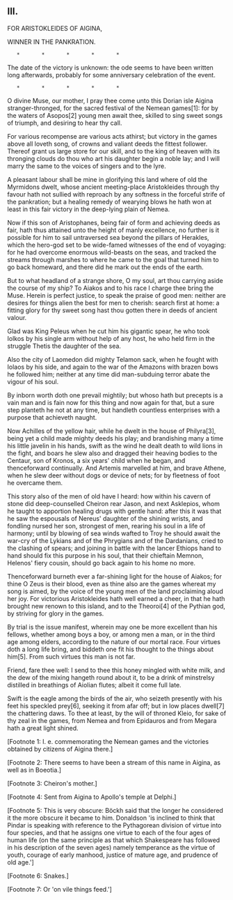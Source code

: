 ## III.

FOR ARISTOKLEIDES OF AIGINA,

WINNER IN THE PANKRATION.

       *       *       *       *       *

The date of the victory is unknown: the ode seems to have been written
long afterwards, probably for some anniversary celebration of the
event.

       *       *       *       *       *

O divine Muse, our mother, I pray thee come unto this Dorian isle
Aigina stranger-thronged, for the sacred festival of the Nemean
games[1]: for by the waters of Asopos[2] young men await thee, skilled
to sing sweet songs of triumph, and desiring to hear thy call.

For various recompense are various acts athirst; but victory in the
games above all loveth song, of crowns and valiant deeds the fittest
follower. Thereof grant us large store for our skill, and to the king
of heaven with its thronging clouds do thou who art his daughter begin
a noble lay; and I will marry the same to the voices of singers and to
the lyre.

A pleasant labour shall be mine in glorifying this land where of old
the Myrmidons dwelt, whose ancient meeting-place Aristokleides through
thy favour hath not sullied with reproach by any softness in the
forceful strife of the pankration; but a healing remedy of wearying
blows he hath won at least in this fair victory in the deep-lying
plain of Nemea.

Now if this son of Aristophanes, being fair of form and achieving
deeds as fair, hath thus attained unto the height of manly excellence,
no further is it possible for him to sail untraversed sea beyond the
pillars of Herakles, which the hero-god set to be wide-famed witnesses
of the end of voyaging: for he had overcome enormous wild-beasts on
the seas, and tracked the streams through marshes to where he came to
the goal that turned him to go back homeward, and there did he mark
out the ends of the earth.

But to what headland of a strange shore, O my soul, art thou carrying
aside the course of my ship? To Aiakos and to his race I charge thee
bring the Muse. Herein is perfect justice, to speak the praise of good
men: neither are desires for things alien the best for men to cherish:
search first at home: a fitting glory for thy sweet song hast thou
gotten there in deeds of ancient valour.

Glad was King Peleus when he cut him his gigantic spear, he who took
Iolkos by his single arm without help of any host, he who held firm in
the struggle Thetis the daughter of the sea.

Also the city of Laomedon did mighty Telamon sack, when he fought with
Iolaos by his side, and again to the war of the Amazons with brazen
bows he followed him; neither at any time did man-subduing terror
abate the vigour of his soul.

By inborn worth doth one prevail mightily; but whoso hath but precepts
is a vain man and is fain now for this thing and now again for that,
but a sure step planteth he not at any time, but handleth countless
enterprises with a purpose that achieveth naught.

Now Achilles of the yellow hair, while he dwelt in the house of
Philyra[3], being yet a child made mighty deeds his play; and
brandishing many a time his little javelin in his hands, swift as the
wind he dealt death to wild lions in the fight, and boars he slew also
and dragged their heaving bodies to the Centaur, son of Kronos, a six
years' child when he began, and thenceforward continually. And Artemis
marvelled at him, and brave Athene, when he slew deer without dogs or
device of nets; for by fleetness of foot he overcame them.

This story also of the men of old have I heard: how within his cavern
of stone did deep-counselled Cheiron rear Jason, and next Asklepios,
whom he taught to apportion healing drugs with gentle hand: after this
it was that he saw the espousals of Nereus' daughter of the shining
wrists, and fondling nursed her son, strongest of men, rearing his
soul in a life of harmony; until by blowing of sea winds wafted to
Troy he should await the war-cry of the Lykians and of the Phrygians
and of the Dardanians, cried to the clashing of spears; and joining in
battle with the lancer Ethiops hand to hand should fix this purpose in
his soul, that their chieftain Memnon, Helenos' fiery cousin, should
go back again to his home no more.

Thenceforward burneth ever a far-shining light for the house of
Aiakos; for thine O Zeus is their blood, even as thine also are the
games whereat my song is aimed, by the voice of the young men of the
land proclaiming aloud her joy. For victorious Aristokleides hath well
earned a cheer, in that he hath brought new renown to this island, and
to the Theoroi[4] of the Pythian god, by striving for glory in the
games.

By trial is the issue manifest, wherein may one be more excellent than
his fellows, whether among boys a boy, or among men a man, or in the
third age among elders, according to the nature of our mortal race.
Four virtues doth a long life bring, and biddeth one fit his thought
to the things about him[5]. From such virtues this man is not far.

Friend, fare thee well: I send to thee this honey mingled with white
milk, and the dew of the mixing hangeth round about it, to be a drink
of minstrelsy distilled in breathings of Aiolian flutes; albeit it
come full late.

Swift is the eagle among the birds of the air, who seizeth presently
with his feet his speckled prey[6], seeking it from afar off; but in
low places dwell[7] the chattering daws. To thee at least, by the will
of throned Kleio, for sake of thy zeal in the games, from Nemea and
from Epidauros and from Megara hath a great light shined.


[Footnote 1: I. e. commemorating the Nemean games and the victories
obtained by citizens of Aigina there.]

[Footnote 2: There seems to have been a stream of this name in Aigina,
as well as in Boeotia.]

[Footnote 3: Cheiron's mother.]

[Footnote 4: Sent from Aigina to Apollo's temple at Delphi.]

[Footnote 5: This is very obscure: Böckh said that the longer he
considered it the more obscure it became to him. Donaldson 'is
inclined to think that Pindar is speaking with reference to the
Pythagorean division of virtue into four species, and that he assigns
one virtue to each of the four ages of human life (on the same
principle as that which Shakespeare has followed in his description of
the seven ages) namely temperance as the virtue of youth, courage of
early manhood, justice of mature age, and prudence of old age.']

[Footnote 6: Snakes.]

[Footnote 7: Or 'on vile things feed.']



